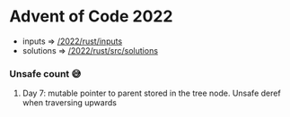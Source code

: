 # Advent of Code 2022
- inputs => [/2022/rust/inputs](https://github.com/kamoshi/advent-of-code/tree/master/2022/rust/inputs)
- solutions => [/2022/rust/src/solutions](https://github.com/kamoshi/advent-of-code/tree/master/2022/rust/src/solutions)

### Unsafe count 😅
1. Day 7: mutable pointer to parent stored in the tree node. Unsafe deref when traversing upwards
